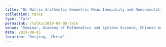 ```yaml
---
title: "On Matrix Arithmetic-Geometric Mean Inequality and Noncommutative Positivstellensatz"
collection: talks
type: "Talk"
permalink: /talks/2019-09-05-talk
venue: "Seminar, Academy of Mathematics and Systems Science, Chinese Academy of Sciences"
date: 2019-09-05
location: "Beijing， China"
---
```


